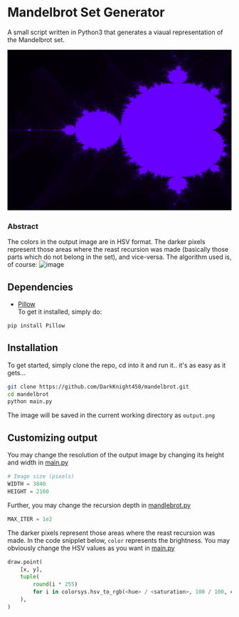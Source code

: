# Mandelbrot Set Generator 
A small script written in Python3 that generates a viaual representation of the Mandelbrot set.

<p align="center">
    <img width="640" height="360" src="./sample.png" alt="Mandlebrot set">
</p>

### Abstract
The colors in the output image are in HSV format. The darker pixels represent those areas where the reast recursion was made (basically those parts which do not belong in the set), and vice-versa. The algorithm used is, of course:
![image](https://user-images.githubusercontent.com/64155209/147411256-fd0ec010-f76f-4887-9fc8-140e588aca20.png)

## Dependencies
- [Pillow](https://pypi.org/project/Pillow/) </br>
To get it installed, simply do: 
```sh
pip install Pillow
```

## Installation
To get started, simply clone the repo, cd into it and run it.. it's as easy as it gets...
```sh
git clone https://github.com/DarkKnight450/mandelbrot.git
cd mandelbrot
python main.py
```
The image will be saved in the current working directory as `output.png`

## Customizing output
You may change the resolution of the output image by changing its height and width in [main.py](https://github.com/DarkKnight450/mandelbrot/blob/main/main.py#L6)
```python
# Image size (pixels)
WIDTH = 3840
HEIGHT = 2160
```
Further, you may change the recursion depth in [mandlebrot.py](https://github.com/DarkKnight450/mandelbrot/blob/main/mandelbrot.py#L3)
```python
MAX_ITER = 1e2
```
The darker pixels represent those areas where the reast recursion was made.
In the code snipplet below, `color` represents the brightness. You may obviously change the HSV values as you want in [main.py](https://github.com/DarkKnight450/mandelbrot/blob/main/main.py#L43)
```python
draw.point(
    [x, y],
    tuple(
        round(i * 255)
        for i in colorsys.hsv_to_rgb(<hue> / <saturation>, 100 / 100, color / 100)
    ),
)
```
